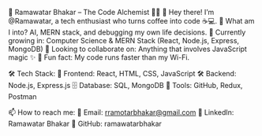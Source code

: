 🚀 Ramawatar Bhakar – The Code Alchemist 🧑‍💻
👋 Hey there! I’m @Ramawatar, a tech enthusiast who turns coffee into code ☕💻.
👀 What am I into? AI, MERN stack, and debugging my own life decisions.
🌱 Currently growing in: Computer Science & MERN Stack (React, Node.js, Express, MongoDB)
💞 Looking to collaborate on: Anything that involves JavaScript magic ✨
🤖 Fun fact: My code runs faster than my Wi-Fi.

🛠️ Tech Stack:
🚀 Frontend: React, HTML, CSS, JavaScript
🛠️ Backend: Node.js, Express.js
🗄️ Database: SQL, MongoDB
🔧 Tools: GitHub, Redux, Postman

📫 How to reach me:
📩 Email: rramotarbhakar@gmail.com
🔗 LinkedIn: Ramawatar Bhakar
🐙 GitHub: ramawatarbhakar
